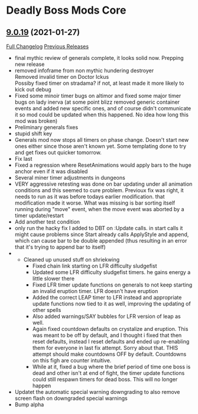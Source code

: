# Deadly Boss Mods Core

## [9.0.19](https://github.com/DeadlyBossMods/DeadlyBossMods/tree/9.0.19) (2021-01-27)
[Full Changelog](https://github.com/DeadlyBossMods/DeadlyBossMods/compare/9.0.18...9.0.19) [Previous Releases](https://github.com/DeadlyBossMods/DeadlyBossMods/releases)

- final mythic review of generals complete, it looks solid now. Prepping new release  
- removed infoframe from non mythic hundering destroyer  
    Removed invalid timer on Doctor Ickus  
    Possiby fixed timer on stradama? if not, at least made it more likely to kick out debug  
- Fixed some minoir timer bugs on altimor and fixed some major timer bugs on lady inerva (at some point blizz removed generic container events and added new specific ones, and of course didn't communicate it so mod could be updated when this happened. No idea how long this mod was broken)  
- Preliminary generals fixes  
- stupid shift key  
- Generals mod now stops all timers on phase change. Doesn't start new ones either since those aren't known yet. Some templating done to try and get fixes out quicker tomorrow.  
- Fix last  
- Fixed a regression where ResetAnimations would apply bars to the huge anchor even if it was disabled  
- Several miner timer adjustments in dungeons  
- VERY aggressive retesting was done on bar updating under all animation conditions and this seemed to cure problem. Previoux fix was right, it needs to run as it was before todays earlier modification. that modification made it worse. What was missing is bar sorting itself running during "move" event, when the move event was aborted by a timer update/restart  
- Add another test condition  
- only run the hacky fix I added to DBT on :Update calls. in start calls it might cause problems since Start already calls ApplyStyle and append, which can cause bar to be double appended (thus resulting in an error that it's trying to append bar to itself)  
-  - Cleaned up unused stuff on shriekwing  
     - Fixed chain link starting on LFR difficulty sludgefist  
     - Updated some LFR difficulty sludgefist timers. he gains energy a little slower there  
     - Fixed LFR timer update functions on generals to not keep starting an invalid eruption timer. LFR doesn't have eruption  
     - Added the correct LEAP timer to LFR instead and appropriate update functions now tied to it as well, improving the updating of other spells  
     - Also added warnings/SAY bubbles for LFR version of leap as well.  
     - Again fixed countdown defaults on crystalize and eruption. This was meant to be off by default, and I thought i fixed that then reset defaults, instead I reset defaults and ended up re-enabling them for everyone in last fix attempt. Sorry about that. THIS attempt should make countdowns OFF by default. Countdowns on this figh are counter intuitive.  
     - While at it, fixed a bug where the brief period of time one boss is dead and other isn't at end of fight, the timer update functions could still respawn timers for dead boss. This will no longer happen  
- Updatet the automatic special warning downgrading to also remove screen flash on downgraded special warnings  
- Bump alpha  
